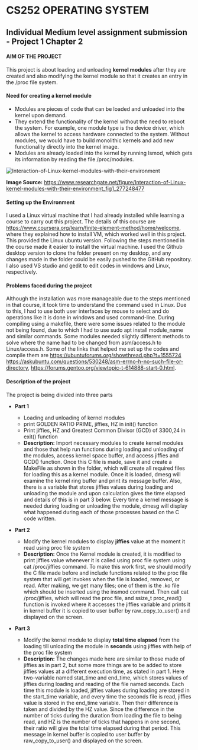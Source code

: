 # CS252 OPERATING SYSTEM
## Individual Medium level assignment submission - Project 1 Chapter 2

####  **AIM OF THE PROJECT**
This project is about loading and unloading **kernel modules** after they are created and also modifying the kernel module so that it creates an entry
in the /proc file system.

#### Need for creating a kernel module
- Modules are pieces of code that can be loaded and unloaded into the kernel upon demand. 
- They extend the functionality of the kernel without the need to reboot the system. For example, one module type is the device driver, which allows the kernel to access hardware connected to the system. Without modules, we would have to build monolithic kernels and add new functionality directly into the kernel image.
- Modules are already loaded into the kernel by running lsmod, which gets its information by reading the file /proc/modules.

![Interaction-of-Linux-kernel-modules-with-their-environment](https://user-images.githubusercontent.com/57564844/143457545-430d610b-82e4-4b2f-8fe5-af1428adc4d0.png)

**Image Source:** https://www.researchgate.net/figure/Interaction-of-Linux-kernel-modules-with-their-environment_fig1_277248477 


#### Setting up the Environment
I used a Linux virtual machine that I had already installed while learning a course to carry out this project. The details of this course are https://www.coursera.org/learn/finite-element-method/home/welcome, where they explained how to install VM, which worked well in this project. This provided the Linux ubuntu version. Following the steps mentioned in the course made it easier to install the virtual machine. I used the Github desktop version to clone the folder present on my desktop, and any changes made in the folder could be easily pushed to the GitHub repository. I also used VS studio and gedit to edit codes in windows and Linux, respectively.


#### Problems faced during the project
Although the installation was more manageable due to the steps mentioned in that course, it took time to understand the command used in Linux. Due to this, I had to use both user interfaces by mouse to select and do operations like it is done in windows and used command-line. During compiling using a makefile, there were some issues related to the module not being found, due to which I had to use sudo apt install module_name and similar commands. Some modules needed slightly different methods to solve where the name had to be changed from asm/access.h to Linux/access.h. Some of the links that helped me set up the codes and compile them are https://ubuntuforums.org/showthread.php?t=1555724 https://askubuntu.com/questions/530248/asm-errno-h-no-such-file-or-directory, https://forums.gentoo.org/viewtopic-t-614888-start-0.html.


#### Description of the project
The project is being divided into three parts 
- **Part 1**
  - Loading and unloading of kernel modules
  - print GOLDEN RATIO PRIME, jiffies, HZ in init() function 
  - Print jiffies, HZ and Greatest Common Divisor (GCD) of 3300,24 in exit() function
  - **Description:** Import necessary modules to create kernel modules and those that help run functions during loading and unloading of the modules, access kernel space buffer, and access jiffies and GCD() function. Once this C file is made, save it and create a MakeFile as shown in the folder, which will create all required files for loading this as a kernel module. Once it is loaded, dmesg will examine the kernel ring buffer and print its message buffer. Also, there is a variable that stores jiffies values during loading and unloading the module and upon calculation gives the time elapsed and details of this is in part 3 below. Every time a kernel message is needed during loading or unloading the module, dmesg will display what happened during each of those processes based on the C code written.
  
 - **Part 2**
   - Modify the kernel modules to display **jiffies** value at the moment it read using proc file system
   - **Description:** Once the Kernel module is created, it is modified to print jiffies value whenever it is called using proc file system using cat /proc/jiffies command. To make this work first, we should modify the C file made before and include functions related to the proc file system that will get invokes when the file is loaded, removed, or read. After making, we get many files; one of them is the .ko file which should be inserted using the insmod command. Then call cat /proc/jiffies, which will read the proc file, and ssize_t proc_read() function is invoked where it accesses the jiffies variable and prints it in kernel buffer it is copied to user buffer by raw_copy_to_user() and displayed on the screen.

 - **Part 3**
   - Modify the kernel module to display **total time elapsed** from the loading till unloading the module in **seconds** using jiffies with help of the proc file system
   - **Description:** The changes made here are similar to those made of jiffies as in part 2, but some more things are to be added to store jiffies values at a different execution time, as stated in part 1. Here two-variable named stat_time and end_time, which stores values of jiffies during loading and reading of the file named seconds. Each time this module is loaded, jiffies values during loading are stored in the start_time variable, and every time the seconds file is read, jiffies value is stored in the end_time variable. Then their difference is taken and divided by the HZ value. Since the difference in the number of ticks during the duration from loading the file to being read, and HZ is the number of ticks that happens in one second, their ratio will give the total time elapsed during that period. This message in kernel buffer is copied to user buffer by raw_copy_to_user() and displayed on the screen.
